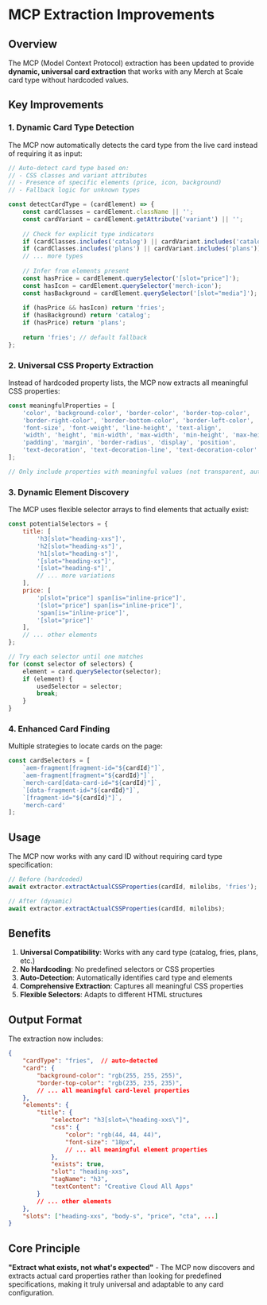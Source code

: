 # MCP Extraction Improvements

## Overview

The MCP (Model Context Protocol) extraction has been updated to provide **dynamic, universal card extraction** that works with any Merch at Scale card type without hardcoded values.

## Key Improvements

### 1. Dynamic Card Type Detection

The MCP now automatically detects the card type from the live card instead of requiring it as input:

```javascript
// Auto-detect card type based on:
// - CSS classes and variant attributes
// - Presence of specific elements (price, icon, background)
// - Fallback logic for unknown types

const detectCardType = (cardElement) => {
    const cardClasses = cardElement.className || '';
    const cardVariant = cardElement.getAttribute('variant') || '';
    
    // Check for explicit type indicators
    if (cardClasses.includes('catalog') || cardVariant.includes('catalog')) return 'catalog';
    if (cardClasses.includes('plans') || cardVariant.includes('plans')) return 'plans';
    // ... more types
    
    // Infer from elements present
    const hasPrice = cardElement.querySelector('[slot="price"]');
    const hasIcon = cardElement.querySelector('merch-icon');
    const hasBackground = cardElement.querySelector('[slot="media"]');
    
    if (hasPrice && hasIcon) return 'fries';
    if (hasBackground) return 'catalog';
    if (hasPrice) return 'plans';
    
    return 'fries'; // default fallback
};
```

### 2. Universal CSS Property Extraction

Instead of hardcoded property lists, the MCP now extracts all meaningful CSS properties:

```javascript
const meaningfulProperties = [
    'color', 'background-color', 'border-color', 'border-top-color', 
    'border-right-color', 'border-bottom-color', 'border-left-color',
    'font-size', 'font-weight', 'line-height', 'text-align',
    'width', 'height', 'min-width', 'max-width', 'min-height', 'max-height',
    'padding', 'margin', 'border-radius', 'display', 'position',
    'text-decoration', 'text-decoration-line', 'text-decoration-color'
];

// Only include properties with meaningful values (not transparent, auto, none, etc.)
```

### 3. Dynamic Element Discovery

The MCP uses flexible selector arrays to find elements that actually exist:

```javascript
const potentialSelectors = {
    title: [
        'h3[slot="heading-xxs"]',
        'h2[slot="heading-xs"]',
        'h1[slot="heading-s"]',
        '[slot="heading-xs"]',
        '[slot="heading-s"]',
        // ... more variations
    ],
    price: [
        'p[slot="price"] span[is="inline-price"]',
        '[slot="price"] span[is="inline-price"]',
        'span[is="inline-price"]',
        '[slot="price"]'
    ],
    // ... other elements
};

// Try each selector until one matches
for (const selector of selectors) {
    element = card.querySelector(selector);
    if (element) {
        usedSelector = selector;
        break;
    }
}
```

### 4. Enhanced Card Finding

Multiple strategies to locate cards on the page:

```javascript
const cardSelectors = [
    `aem-fragment[fragment-id="${cardId}"]`,
    `aem-fragment[fragment="${cardId}"]`,
    `merch-card[data-card-id="${cardId}"]`,
    `[data-fragment-id="${cardId}"]`,
    `[fragment-id="${cardId}"]`,
    'merch-card'
];
```

## Usage

The MCP now works with any card ID without requiring card type specification:

```javascript
// Before (hardcoded)
await extractor.extractActualCSSProperties(cardId, milolibs, 'fries');

// After (dynamic)
await extractor.extractActualCSSProperties(cardId, milolibs);
```

## Benefits

1. **Universal Compatibility**: Works with any card type (catalog, fries, plans, etc.)
2. **No Hardcoding**: No predefined selectors or CSS properties
3. **Auto-Detection**: Automatically identifies card type and elements
4. **Comprehensive Extraction**: Captures all meaningful CSS properties
5. **Flexible Selectors**: Adapts to different HTML structures

## Output Format

The extraction now includes:

```json
{
    "cardType": "fries",  // auto-detected
    "card": {
        "background-color": "rgb(255, 255, 255)",
        "border-top-color": "rgb(235, 235, 235)",
        // ... all meaningful card-level properties
    },
    "elements": {
        "title": {
            "selector": "h3[slot=\"heading-xxs\"]",
            "css": {
                "color": "rgb(44, 44, 44)",
                "font-size": "18px",
                // ... all meaningful element properties
            },
            "exists": true,
            "slot": "heading-xxs",
            "tagName": "h3",
            "textContent": "Creative Cloud All Apps"
        }
        // ... other elements
    },
    "slots": ["heading-xxs", "body-s", "price", "cta", ...]
}
```

## Core Principle

**"Extract what exists, not what's expected"** - The MCP now discovers and extracts actual card properties rather than looking for predefined specifications, making it truly universal and adaptable to any card configuration. 